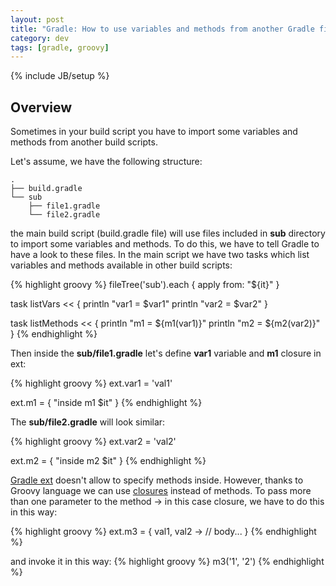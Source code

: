 ```yaml
---
layout: post
title: "Gradle: How to use variables and methods from another Gradle file"
category: dev
tags: [gradle, groovy]
---
```

{% include JB/setup %}

## Overview

Sometimes in your build script you have to import some variables and methods from another build scripts.

Let's assume, we have the following structure:

    .
    ├── build.gradle
    └── sub
        ├── file1.gradle
        └── file2.gradle


the main build script (build.gradle file) will use files included in **sub** directory to import some variables and methods. To do this, we have to tell Gradle to have a look to these files. In the main script we have two tasks which list variables and methods available in other build scripts:

{% highlight groovy %}
fileTree('sub').each { apply from: "${it}" }

task listVars << {
  println "var1 = $var1"
  println "var2 = $var2"
}

task listMethods << {
  println "m1 = ${m1(var1)}"
  println "m2 = ${m2(var2)}"
}
{% endhighlight %}

Then inside the **sub/file1.gradle** let's define **var1** variable and **m1** closure in ext:

{% highlight groovy %}
ext.var1 = 'val1'

ext.m1 = {
  "inside m1 $it"
}
{% endhighlight %}

The **sub/file2.gradle** will look similar:

{% highlight groovy %}
ext.var2 = 'val2'

ext.m2 = {
  "inside m2 $it"
}
{% endhighlight %}

[Gradle ext](http://www.gradle.org/docs/current/dsl/org.gradle.api.plugins.ExtraPropertiesExtension.html) doesn't allow to specify methods inside. However, thanks to Groovy language we can use [closures](http://groovy.codehaus.org/Closures) instead of methods. To pass more than one parameter to the method -> in this case closure, we have to do this in this way:

{% highlight groovy %}
ext.m3 = { val1, val2 ->
  // body...
}
{% endhighlight %}

and invoke it in this way:
{% highlight groovy %}
m3('1', '2')
{% endhighlight %}
